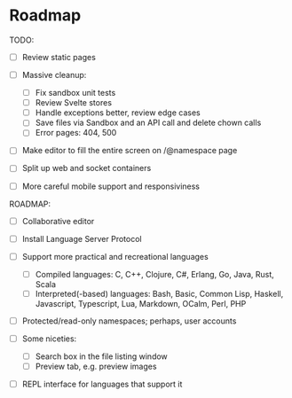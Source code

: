 # Roadmap

TODO:
  - [ ] Review static pages

  - [ ] Massive cleanup:
	- [ ] Fix sandbox unit tests
	- [ ] Review Svelte stores
	- [ ] Handle exceptions better, review edge cases
	- [ ] Save files via Sandbox and an API call and delete chown
          calls
	- [ ] Error pages: 404, 500
  - [ ] Make editor to fill the entire screen on /@namespace page
  - [ ] Split up web and socket containers
  - [ ] More careful mobile support and responsiviness

ROADMAP:
  - [ ] Collaborative editor
  - [ ] Install Language Server Protocol
  - [ ] Support more practical and recreational languages
    - [ ] Compiled languages: C, C++, Clojure, C#, Erlang, Go, Java,
          Rust, Scala
	- [ ] Interpreted(-based) languages: Bash, Basic, Common Lisp, Haskell,
          Javascript, Typescript, Lua, Markdown, OCalm, Perl, PHP
  - [ ] Protected/read-only namespaces; perhaps, user accounts
  - [ ] Some niceties:
	- [ ] Search box in the file listing window
	- [ ] Preview tab, e.g. preview images
  - [ ] REPL interface for languages that support it

